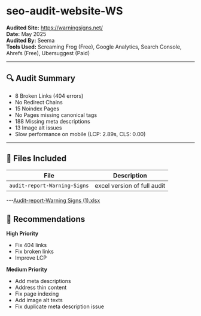 # seo-audit-website-WS

**Audited Site:** https://warningsigns.net/  
**Date:** May 2025  
**Audited By:** Seema  
**Tools Used:** Screaming Frog (Free), Google Analytics, Search Console, Ahrefs (Free), Ubersuggest (Paid)

---

## 🔍 Audit Summary

- 8 Broken Links (404 errors)
- No Redirect Chains
- 15 Noindex Pages
- No Pages missing canonical tags
- 188 Missing meta descriptions
- 13 Image alt issues
- Slow performance on mobile (LCP: 2.89s, CLS: 0.00)

---

## 📄 Files Included

| File | Description |
|------|-------------|
| `audit-report-Warning-Signs` | excel version of full audit |

---[Audit-report-Warning Signs (1).xlsx](https://github.com/user-attachments/files/20239742/Audit-report-Warning.Signs.1.xlsx)


## 📌 Recommendations

**High Priority**
- Fix 404 links
- Fix broken links
- Improve LCP

**Medium Priority**
- Add meta descriptions
- Address thin content
- Fix page indexing
- Add image alt texts
- Fix duplicate meta description issue

